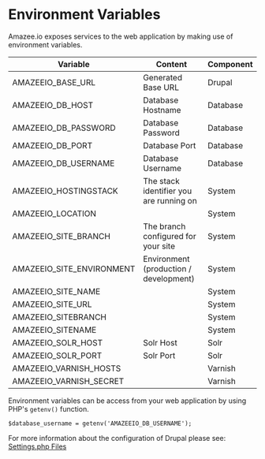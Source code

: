 # Environment Variables

Amazee.io exposes services to the web application by making use of environment variables.

Variable                  | Content                                 | Component
------------------------- | --------------------------------------- | ---------
AMAZEEIO_BASE_URL         | Generated Base URL                      | Drupal
AMAZEEIO_DB_HOST          | Database Hostname                       | Database
AMAZEEIO_DB_PASSWORD      | Database Password                       | Database
AMAZEEIO_DB_PORT          | Database Port                           | Database
AMAZEEIO_DB_USERNAME      | Database Username                       | Database
AMAZEEIO_HOSTINGSTACK     | The stack identifier you are running on | System
AMAZEEIO_LOCATION         |                                         | System
AMAZEEIO_SITE_BRANCH      | The branch configured for your site     | System
AMAZEEIO_SITE_ENVIRONMENT | Environment (production / development)  | System
AMAZEEIO_SITE_NAME        |                                         | System
AMAZEEIO_SITE_URL         |                                         | System
AMAZEEIO_SITEBRANCH       |                                         | System
AMAZEEIO_SITENAME         |                                         | System
AMAZEEIO_SOLR_HOST        | Solr Host                               | Solr
AMAZEEIO_SOLR_PORT        | Solr Port                               | Solr
AMAZEEIO_VARNISH_HOSTS    |                                         | Varnish
AMAZEEIO_VARNISH_SECRET   |                                         | Varnish

Environment variables can be access from your web application by using PHP's `getenv()` function.

```
$database_username = getenv('AMAZEEIO_DB_USERNAME');
```

For more information about the configuration of Drupal please see: [Settings.php Files](./settingsphpfiles.html)
